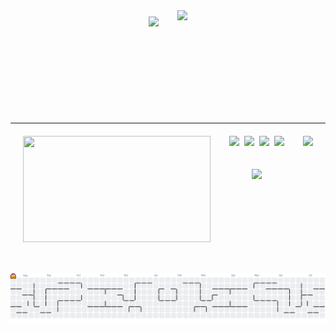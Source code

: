 <!-- Komputer dan Banner sejajar + gap -->
<div align="center" style="display: flex; align-items: center; justify-content: center; gap: 30px; margin-bottom: 30px;">
  <!-- Komputer -->
  <img src="https://i.imgur.com/Ldpuoc7.gif" height="130" />

  <!-- Banner -->
  <img src="https://i.imgur.com/iuMeyZS.png" height="150" />
</div>

<hr style="margin: 20px 0;" />

<!-- 3 Kolom Rapi: Language | Icon+IG | GIF -->
<div align="center" style="display: flex; justify-content: center; align-items: flex-start; gap: 30px; flex-wrap: nowrap; margin-bottom: 30px;">

  <!-- Kolom 1: Language Card (dipendekkan) -->
  <div>
    <img src="https://github-readme-stats.vercel.app/api/top-langs?username=Andilauww&locale=en&hide_title=false&layout=compact&card_width=300&langs_count=5&theme=dracula&hide_border=false" width="300" height="170" />
  </div>

  <!-- Kolom 2: Icons + IG -->
  <div style="display: flex; flex-direction: column; align-items: center; gap: 15px;">
    <!-- Icons -->
    <div style="display: flex; gap: 8px;">
      <img src="https://cdn.jsdelivr.net/gh/devicons/devicon/icons/html5/html5-original.svg" height="38" />
      <img src="https://cdn.jsdelivr.net/gh/devicons/devicon/icons/css3/css3-original.svg" height="38" />
      <img src="https://cdn.jsdelivr.net/gh/devicons/devicon/icons/javascript/javascript-original.svg" height="38" />
      <img src="https://cdn.jsdelivr.net/gh/devicons/devicon/icons/bootstrap/bootstrap-original.svg" height="38" />
    </div>
    <!-- Instagram -->
    <a href="https://www.instagram.com/andilauw._?igsh=ZnNhaG9pdDJrNDZ3" target="_blank">
      <img src="https://img.shields.io/static/v1?message=Instagram&logo=instagram&label=&color=E4405F&logoColor=white&labelColor=&style=flat" height="38" />
    </a>
  </div>

  <!-- Kolom 3: Good Morning GIF -->
  <div>
    <img src="https://media4.giphy.com/media/v1.Y2lkPTc5MGI3NjExM3ZxemtobHJsdzIycnJwZWIxYzJxMjMzeXJ6cHdvb3lxNTJrOG85dCZlcD12MV9pbnRlcm5hbF9naWZfYnlfaWQmY3Q9Zw/ZqHGX9HvKKlRjmOQvR/giphy.gif" height="120" />
  </div>

</div>



###

<br clear="both">

<picture>
  <source media="(prefers-color-scheme: dark)" srcset="https://raw.githubusercontent.com/Andilauww/Andilauww/output/pacman-contribution-graph-dark.svg">
  <source media="(prefers-color-scheme: light)" srcset="https://raw.githubusercontent.com/Andilauww/Andilauww/output/pacman-contribution-graph.svg">
  <img alt="pacman contribution graph" src="https://raw.githubusercontent.com/Andilauww/Andilauww/output/pacman-contribution-graph.svg">
</picture>

###
